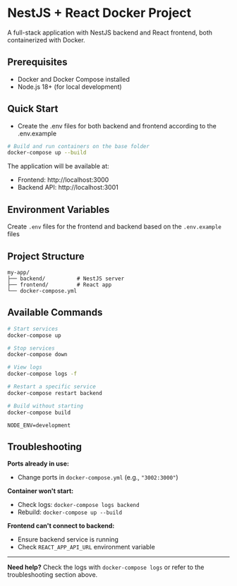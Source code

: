 # NestJS + React Docker Project

A full-stack application with NestJS backend and React frontend, both containerized with Docker.

## Prerequisites

- Docker and Docker Compose installed
- Node.js 18+ (for local development)

## Quick Start

- Create the .env files for both backend and frontend according to the .env.example

```bash
# Build and run containers on the base folder
docker-compose up --build
```

The application will be available at:
- Frontend: http://localhost:3000
- Backend API: http://localhost:3001

## Environment Variables

Create `.env` files for the frontend and backend based on the `.env.example` files

## Project Structure

```
my-app/
├── backend/          # NestJS server
├── frontend/         # React app
└── docker-compose.yml
```

## Available Commands

```bash
# Start services
docker-compose up

# Stop services
docker-compose down

# View logs
docker-compose logs -f

# Restart a specific service
docker-compose restart backend

# Build without starting
docker-compose build
```


```
NODE_ENV=development
```

## Troubleshooting

**Ports already in use:**
- Change ports in `docker-compose.yml` (e.g., `"3002:3000"`)

**Container won't start:**
- Check logs: `docker-compose logs backend`
- Rebuild: `docker-compose up --build`

**Frontend can't connect to backend:**
- Ensure backend service is running
- Check `REACT_APP_API_URL` environment variable

---

**Need help?** Check the logs with `docker-compose logs` or refer to the troubleshooting section above.
